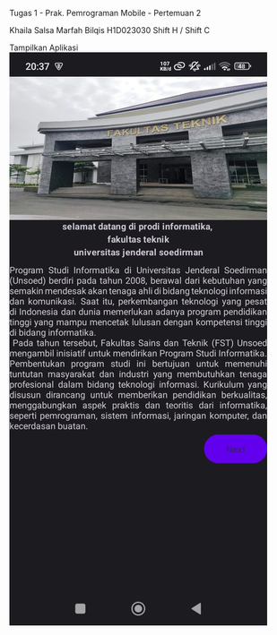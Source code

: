 Tugas 1 - Prak. Pemrograman Mobile - Pertemuan 2

Khaila Salsa Marfah Bilqis
H1D023030
Shift H / Shift C 

Tampilkan Aplikasi 
![Screenshot Aplikasi ](Screenshot/ssPemmob.jpeg)
